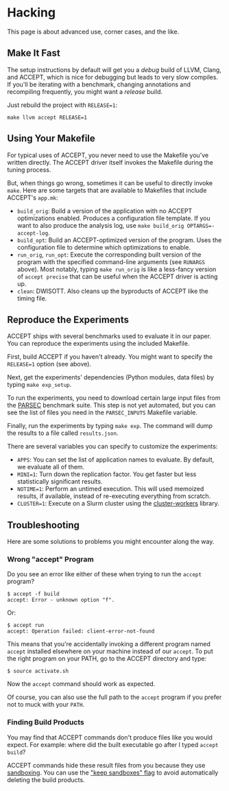 Hacking
=======

This page is about advanced use, corner cases, and the like.

## Make It Fast

The setup instructions by default will get you a *debug* build of LLVM, Clang, and ACCEPT, which is nice for debugging but leads to very slow compiles. If you'll be iterating with a benchmark, changing annotations and recompiling frequently, you might want a *release* build.

Just rebuild the project with `RELEASE=1`:

    make llvm accept RELEASE=1


## Using Your Makefile

For typical uses of ACCEPT, you never need to use the Makefile you've written directly. The ACCEPT driver itself invokes the Makefile during the tuning process.

But, when things go wrong, sometimes it can be useful to directly invoke
`make`. Here are some targets that are available to Makefiles that include ACCEPT's `app.mk`:

* `build_orig`: Build a version of the application with no ACCEPT optimizations enabled. Produces a configuration file template. If you want to also produce the analysis log, use `make build_orig OPTARGS=-accept-log`.
* `build_opt`: Build an ACCEPT-optimized version of the program. Uses the configuration file to determine which optimizations to enable.
* `run_orig`, `run_opt`: Execute the corresponding built version of the program with the specified command-line arguments (see `RUNARGS` above). Most notably, typing `make run_orig` is like a less-fancy version of `accept precise` that can be useful when the ACCEPT driver is acting up.
* `clean`: DWISOTT. Also cleans up the byproducts of ACCEPT like the timing file.


## Reproduce the Experiments

ACCEPT ships with several benchmarks used to evaluate it in our paper. You can reproduce the experiments using the included Makefile.

First, build ACCEPT if you haven't already. You might want to specify the `RELEASE=1` option (see above).

Next, get the experiments' dependencies (Python modules, data files) by typing `make exp_setup`.

To run the experiments, you need to download certain large input files from the [PARSEC][] benchmark suite. This step is not yet automated, but you can see the list of files you need in the `PARSEC_INPUTS` Makefile variable.

Finally, run the experiments by typing `make exp`. The command will dump the results to a file called `results.json`.

There are several variables you can specify to customize the experiments:

* `APPS`: You can set the list of application names to evaluate. By default, we evaluate all of them.
* `MINI=1`: Turn down the replication factor. You get faster but less statistically significant results.
* `NOTIME=1`: Perform an untimed execution. This will used memoized results, if available, instead of re-executing everything from scratch.
* `CLUSTER=1`: Execute on a Slurm cluster using the [cluster-workers][cw] library.

[cw]: https://github.com/sampsyo/cluster-workers
[PARSEC]: http://parsec.cs.princeton.edu/


## Troubleshooting

Here are some solutions to problems you might encounter along the way.


### Wrong "accept" Program

Do you see an error like either of these when trying to run the `accept`
program?

    $ accept -f build
    accept: Error - unknown option "f".

Or:

    $ accept run
    accept: Operation failed: client-error-not-found

This means that you're accidentally invoking a different program named `accept` installed elsewhere on your machine instead of our `accept`. To put the right program on your PATH, go to the ACCEPT directory and type:

    $ source activate.sh

Now the `accept` command should work as expected.

Of course, you can also use the full path to the `accept` program if you prefer not to muck with your `PATH`.


### Finding Build Products

You may find that ACCEPT commands don't produce files like you would expect. For example: where did the built executable go after I typed `accept build`?

ACCEPT commands hide these result files from you because they use [sandboxing](cli.md#sandboxing). You can use the ["keep sandboxes" flag][keep] to avoid automatically deleting the build products.

[keep]: cli.md#-keep-sandboxes-k
